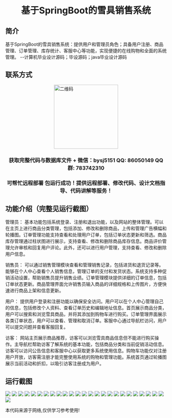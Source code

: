 <p><h1 align="center">基于SpringBoot的雪具销售系统</h1></p>

## 简介
基于SpringBoot的雪具销售系统：提供用户和管理员角色；具备用户注册、商品管理、订单管理、库存统计、客服中心等功能，实现便捷的在线购物和全面的系统管理。    --计算机毕业设计源码；毕设源码；java毕业设计源码


## 联系方式
<img src="https://bs-1329754181.cos.ap-shanghai.myqcloud.com/wx.jpg" alt="二维码" style="display: block; margin: 0 auto;" width="200px">
<p><h3 align="center">获取完整代码与数据库文件 + 微信：bysj5151 QQ: 86050149 QQ群: 783742310</h3></p>
<p><h3 align="center">可帮忙远程部署 包运行成功！提供远程部署、修改代码、设计文档指导、代码讲解等服务！</h3></p>

## 功能介绍（完整见运行截图）
管理员： 基本功能包括系统登录、注册和退出功能，以及网站的整体管理。可以在主页上进行商品分类管理，包括添加、修改和删除商品，上传和管理广告横幅和轮播图。订单管理功能支持查看和处理用户订单，包括订单状态更新和筛选。商品库存管理通过柱状图进行展示，支持查看、修改和删除商品库存信息。商品评价管理允许审核和回复用户评论。此外，还可以进行用户管理，支持查看、修改和删除用户信息。

销售员： 可以通过销售管理模块查看和管理销售记录，包括进货和退货记录等。能够在个人中心查看个人销售信息，管理订单的支付和发货状态。系统支持多种促销活动设置，帮助销售员提升销售业绩。订单管理模块提供详细的订单信息，包括订单状态更新。商品管理界面允许销售员输入商品的详细规格和上传图片，方便快速进行商品上架和信息更新。

用户： 提供用户登录和注册功能以确保安全访问。用户可以在个人中心管理自己的信息，包括修改个人资料、查看订单历史和编辑地址信息。首页展示商品分类，用户可以搜索和浏览雪具商品，并将其添加到购物车进行购买。订单管理界面展示各类订单状态，用户可以查看、管理和取消订单。客服中心通过导航栏访问，用户可以提交问题并查看客服回复。

访客： 网站主页展示商品推荐，访客可以浏览雪具商品信息但不能进行购买操作。主导航栏帮助访客了解系统的基本功能，包括商品分类和当前促销活动信息。访客可以访问公告信息和客服中心以获取更多系统使用信息。购物车功能仅对注册用户开放，访客需注册才能完整使用系统的购物和管理功能。系统首页通过轮播图展示当前活动和折扣，以吸引访客注册成为用户。


## 运行截图
![](https://bs-1329754181.cos.ap-shanghai.myqcloud.com/spring/SkiEquipmentSalesSystem/img/001.jpg)
![](https://bs-1329754181.cos.ap-shanghai.myqcloud.com/spring/SkiEquipmentSalesSystem/img/002.jpg)
![](https://bs-1329754181.cos.ap-shanghai.myqcloud.com/spring/SkiEquipmentSalesSystem/img/003.jpg)
![](https://bs-1329754181.cos.ap-shanghai.myqcloud.com/spring/SkiEquipmentSalesSystem/img/004.jpg)
![](https://bs-1329754181.cos.ap-shanghai.myqcloud.com/spring/SkiEquipmentSalesSystem/img/005.jpg)
![](https://bs-1329754181.cos.ap-shanghai.myqcloud.com/spring/SkiEquipmentSalesSystem/img/006.jpg)
![](https://bs-1329754181.cos.ap-shanghai.myqcloud.com/spring/SkiEquipmentSalesSystem/img/007.jpg)
![](https://bs-1329754181.cos.ap-shanghai.myqcloud.com/spring/SkiEquipmentSalesSystem/img/008.jpg)
![](https://bs-1329754181.cos.ap-shanghai.myqcloud.com/spring/SkiEquipmentSalesSystem/img/009.jpg)
![](https://bs-1329754181.cos.ap-shanghai.myqcloud.com/spring/SkiEquipmentSalesSystem/img/010.jpg)
![](https://bs-1329754181.cos.ap-shanghai.myqcloud.com/spring/SkiEquipmentSalesSystem/img/011.jpg)
![](https://bs-1329754181.cos.ap-shanghai.myqcloud.com/spring/SkiEquipmentSalesSystem/img/012.jpg)
![](https://bs-1329754181.cos.ap-shanghai.myqcloud.com/spring/SkiEquipmentSalesSystem/img/013.jpg)
![](https://bs-1329754181.cos.ap-shanghai.myqcloud.com/spring/SkiEquipmentSalesSystem/img/014.jpg)
![](https://bs-1329754181.cos.ap-shanghai.myqcloud.com/spring/SkiEquipmentSalesSystem/img/015.jpg)
![](https://bs-1329754181.cos.ap-shanghai.myqcloud.com/spring/SkiEquipmentSalesSystem/img/016.jpg)
![](https://bs-1329754181.cos.ap-shanghai.myqcloud.com/spring/SkiEquipmentSalesSystem/img/017.jpg)
![](https://bs-1329754181.cos.ap-shanghai.myqcloud.com/spring/SkiEquipmentSalesSystem/img/018.jpg)
![](https://bs-1329754181.cos.ap-shanghai.myqcloud.com/spring/SkiEquipmentSalesSystem/img/019.jpg)
![](https://bs-1329754181.cos.ap-shanghai.myqcloud.com/spring/SkiEquipmentSalesSystem/img/020.jpg)
![](https://bs-1329754181.cos.ap-shanghai.myqcloud.com/spring/SkiEquipmentSalesSystem/img/021.jpg)
![](https://bs-1329754181.cos.ap-shanghai.myqcloud.com/spring/SkiEquipmentSalesSystem/img/022.jpg)
![](https://bs-1329754181.cos.ap-shanghai.myqcloud.com/spring/SkiEquipmentSalesSystem/img/023.jpg)
![](https://bs-1329754181.cos.ap-shanghai.myqcloud.com/spring/SkiEquipmentSalesSystem/img/024.jpg)
![](https://bs-1329754181.cos.ap-shanghai.myqcloud.com/spring/SkiEquipmentSalesSystem/img/025.jpg)
![](https://bs-1329754181.cos.ap-shanghai.myqcloud.com/spring/SkiEquipmentSalesSystem/img/026.jpg)

<p>本代码来源于网络,仅供学习参考使用!</p>
